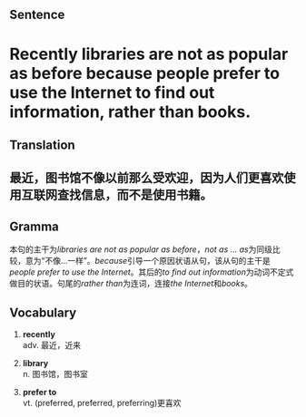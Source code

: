 ## Sentence

<h1>Recently libraries are not as popular as before because people prefer to use the Internet to find out information, rather than books.</h1>

## Translation

<h2>最近，图书馆不像以前那么受欢迎，因为人们更喜欢使用互联网查找信息，而不是使用书籍。</h2>     

## Gramma     

本句的主干为*libraries are not as popular as before*，*not as ... as*为同级比较，意为“不像...一样”。*because*引导一个原因状语从句，该从句的主干是*people prefer to use the Internet*。其后的*to find out information*为动词不定式做目的状语。句尾的*rather than*为连词，连接*the Internet*和*books*。      


## Vocabulary   

1. **recently**        
adv. 最近，近来          

2. **library**          
n. 图书馆，图书室          

3. **prefer to**        
vt. (preferred, preferred, preferring)更喜欢         
